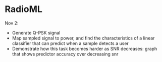 # RadioML

Nov 2: 
* Generate Q-PSK signal
* Map sampled signal to power, and find the characteristics of a linear classifier that can predict when a sample detects a user
* Demonstrate how this task becomes harder  as SNR decreases: graph that  shows predictor accuracy over decreasing snr
